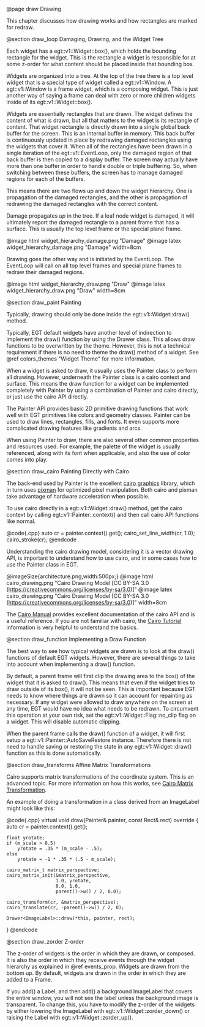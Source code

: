  @page draw Drawing

This chapter discusses how drawing works and how rectangles are marked for
redraw.

@section draw_loop Damaging, Drawing, and the Widget Tree

Each widget has a egt::v1::Widget::box(), which holds the bounding rectangle for
the widget. This is the rectangle a widget is responsible for at some z-order
for what content should be placed inside that bounding box.

Widgets are organized into a tree.  At the top of the tree there is a top level
widget that is a special type of widget called a egt::v1::Window.  A
egt::v1::Window is a frame widget, which is a composing widget.  This is just
another way of saying a frame can deal with zero or more children widgets inside
of its egt::v1::Widget::box().

Widgets are essentially rectangles that are drawn.  The widget defines the
content of what is drawn, but all that matters to the widget is its rectangle
of content.  That widget rectangle is directly drawn into a single global
back buffer for the screen.  This is an internal buffer in memory.
This back buffer is continuously updated in place by redrawing damaged
rectangles using the widgets that cover it.  When all of the rectangles have
been drawn in a single iteration of the egt::v1::EventLoop, only the damaged
region of that back buffer is then copied to a display buffer.  The
screen may actually have more than one buffer in order to handle double
or triple buffering.  So, when switching between these buffers, the screen has
to manage damaged regions for each of the buffers.

This means there are two flows up and down the widget hierarchy.  One is
propagation of the damaged rectangles, and the other is propagation of redrawing
the damaged rectangles with the correct content.

Damage propagates *up* in the tree.  If a leaf node widget is damaged, it will
ultimately report the damaged rectangle to a parent frame that has a surface.
This is usually the top level frame or the special plane frame.

@image html widget_hierarchy_damage.png "Damage"
@image latex widget_hierarchy_damage.png "Damage" width=8cm

Drawing goes the other way and is initiated by the EventLoop.  The
EventLoop will call on all top level frames and special plane frames to
redraw their damaged regions.

@image html widget_hierarchy_draw.png "Draw"
@image latex widget_hierarchy_draw.png "Draw" width=8cm

@section draw_paint Painting

Typically, drawing should only be done inside the egt::v1::Widget::draw()
method.

Typically, EGT default widgets have another level of indirection to implement
the draw() function by using the Drawer class.  This allows draw
functions to be overwritten by the theme.  However, this is not a technical
requirement if there is no need to theme the draw() method of a widget.
See @ref colors_themes "Widget Theme" for more information.

When a widget is asked to draw, it usually uses the Painter class to perform
all drawing.  However, underneath the Painter class is a cairo context and
surface.  This means the draw function for a widget can be implemented
completely with Painter by using a combination of Painter and cairo directly,
or just use the cairo API directly.

The Painter API provides basic 2D primitive drawing functions that work well
with EGT primitives like colors and geometry classes. Painter can be used to
draw lines, rectangles, fills, and fonts.  It even supports more complicated
drawing features like gradients and arcs.

When using Painter to draw, there are also several other common
properties and resources used.  For example, the palette of the widget is
usually referenced, along with its font when applicable, and also the use of
color comes into play.

@section draw_cairo Painting Directly with Cairo

The back-end used by Painter is the excellent
[cairo graphics](https://www.cairographics.org/) library, which in turn uses
[pixman](http://www.pixman.org/) for optimized pixel manipulation.  Both cairo
and pixman take advantage of hardware acceleration when possible.

To use cairo directly in a egt::v1::Widget::draw() method, get the cairo context by
calling egt::v1::Painter::context() and then call cairo API functions like normal.

@code{.cpp}
auto cr = painter.context().get();
cairo_set_line_width(cr, 1.0);
cairo_stroke(cr);
@endcode

Understanding the cairo drawing model, considering it is a vector drawing API,
is important to understand how to use cairo, and in some cases how to use the
Painter class in EGT.

@imageSize{architecture.png,width:500px;}
@image html cairo_drawing.png "Cairo Drawing Model [CC BY-SA 3.0 (https://creativecommons.org/licenses/by-sa/3.0)]"
@image latex cairo_drawing.png "Cairo Drawing Model [CC BY-SA 3.0 (https://creativecommons.org/licenses/by-sa/3.0)]" width=8cm

The
[Cairo Manual](https://www.cairographics.org/manual/index.html) provides
excellent documentation of the cairo API and is a useful reference.  If you are
not familiar with cairo, the
[Cairo Tutorial](https://www.cairographics.org/tutorial/) information is very
helpful to understand the basics.

@section draw_function Implementing a Draw Function

The best way to see how typical widgets are drawn is to look at the draw()
functions of default EGT widgets.  However, there are several things to take
into account when implementing a draw() function.

By default, a parent frame will first clip the drawing area to the box() of the
widget that it is asked to draw().  This means that even if the widget tries to
draw outside of its box(), it will not be seen.  This is important because EGT
needs to know where things are drawn so it can account for repainting as
necessary. If any widget were allowed to draw anywhere on the screen at any time,
EGT would have no idea what needs to be redrawn.  To circumvent this operation
at your own risk, set the egt::v1::Widget::Flag::no_clip flag on a widget.  This will
disable automatic clipping.

When the parent frame calls the draw() function of a widget, it will first setup
a egt::v1::Painter::AutoSaveRestore instance.  Therefore there is not need to handle saving or
restoring the state in any egt::v1::Widget::draw() function as this is done automatically.

@section draw_transforms Affine Matrix Transformations

Cairo supports matrix transformations of the coordinate system.  This is an
advanced topic.  For more information on how this works, see
[Cairo Matrix Transformation](https://cairographics.org/cookbook/matrix_transform/).

An example of doing a transformation in a class derived from an ImageLabel might
look like this:

@code{.cpp}
virtual void draw(Painter& painter, const Rect& rect) override
{
    auto cr = painter.context().get();

    float yrotate;
    if (m_scale > 0.5)
        yrotate = .35 * (m_scale - .5);
    else
        yrotate = -1 * .35 * (.5 - m_scale);

    cairo_matrix_t matrix_perspective;
    cairo_matrix_init(&matrix_perspective,
                      1.0, yrotate,
                      0.0, 1.0,
                      parent()->w() / 2, 0.0);

    cairo_transform(cr, &matrix_perspective);
    cairo_translate(cr, -parent()->w() / 2, 0);

    Drawer<ImageLabel>::draw(*this, painter, rect);
}
@endcode

@section draw_zorder Z-order

The z-order of widgets is the order in which they are drawn, or composed.  It is
also the order in which they receive events through the widget hierarchy as
explained in @ref events_prop. Widgets are drawn from the bottom up.  By
default, widgets are drawn in the order in which they are added to a Frame.

If you add() a Label, and then add() a background ImageLabel that covers the
entire window, you will not see the label unless the background image is
transparent. To change this, you have to modify the z-order of the widgets by
either lowering the ImageLabel with egt::v1::Widget::zorder_down() or raising
the Label with egt::v1::Widget::zorder_up().

